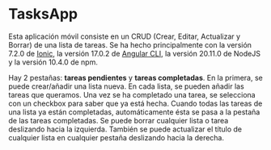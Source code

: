 # TasksApp
Esta aplicación móvil consiste en un CRUD (Crear, Editar, Actualizar y Borrar) de una lista de tareas. Se ha hecho principalmente con la versión 7.2.0 de [Ionic](https://ionicframework.com), la versión 17.0.2 de [Angular CLI](https://github.com/angular/angular-cli), la versión 20.11.0 de NodeJS y la versión 10.4.0 de npm.

Hay 2 pestañas: **tareas pendientes** y **tareas completadas**. En la primera, se puede crear/añadir una lista nueva. En cada lista, se pueden añadir las tareas que queramos. Una vez se ha completado una tarea, se selecciona con un checkbox para saber que ya está hecha. Cuando todas las tareas de una lista ya están completadas, automáticamente ésta se pasa a la pestaña de las tareas completadas. Se puede borrar cualquier lista o tarea deslizando hacia la izquierda. También se puede actualizar el título de cualquier lista en cualquier pestaña deslizando hacia la derecha.